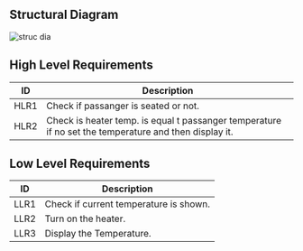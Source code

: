 ## Structural Diagram
![struc dia](https://user-images.githubusercontent.com/94475720/144433872-2cb18139-997c-4a79-af69-67c60b78bd4e.png)

## High Level Requirements 

| ID             | Description                                                           |
| ----------------- | ------------------------------------------------------------------ |
| HLR1 |Check if passanger is seated or not.|
| HLR2 |Check is heater temp. is equal t passanger temperature if no set the temperature and then display it.|


## Low Level Requirements

| ID             | Description                                                           |
| ----------------- | ------------------------------------------------------------------ |
| LLR1|Check if current temperature is shown.|
| LLR2|Turn on the heater.|                                  
| LLR3|Display the Temperature.|
